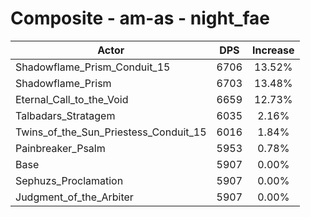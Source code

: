 # Composite - am-as - night_fae
| Actor | DPS | Increase |
|---|:---:|:---:|
|Shadowflame_Prism_Conduit_15|6706|13.52%|
|Shadowflame_Prism|6703|13.48%|
|Eternal_Call_to_the_Void|6659|12.73%|
|Talbadars_Stratagem|6035|2.16%|
|Twins_of_the_Sun_Priestess_Conduit_15|6016|1.84%|
|Painbreaker_Psalm|5953|0.78%|
|Base|5907|0.00%|
|Sephuzs_Proclamation|5907|0.00%|
|Judgment_of_the_Arbiter|5907|0.00%|
